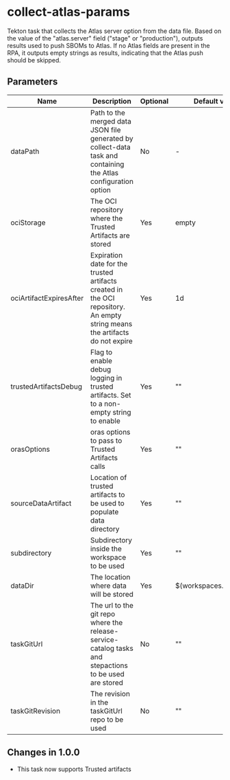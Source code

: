 # collect-atlas-params

Tekton task that collects the Atlas server option from the data file. Based on
the value of the "atlas.server" field ("stage" or "production"), outputs results
used to push SBOMs to Atlas. If no Atlas fields are present in the RPA, it
outputs empty strings as results, indicating that the Atlas push should be
skipped.

## Parameters

| Name                    | Description                                                                                                                | Optional    | Default value           |
|-------------------------|----------------------------------------------------------------------------------------------------------------------------|-------------|-------------------------|
| dataPath                | Path to the merged data JSON file generated by collect-data task and containing the Atlas configuration option             | No          | -                       |
| ociStorage              | The OCI repository where the Trusted Artifacts are stored                                                                  | Yes         | empty                   |
| ociArtifactExpiresAfter | Expiration date for the trusted artifacts created in the OCI repository. An empty string means the artifacts do not expire | Yes         | 1d                      |
| trustedArtifactsDebug   | Flag to enable debug logging in trusted artifacts. Set to a non-empty string to enable                                     | Yes         | ""                      |
| orasOptions             | oras options to pass to Trusted Artifacts calls                                                                            | Yes         | ""                      | 
| sourceDataArtifact      | Location of trusted artifacts to be used to populate data directory                                                        | Yes         | ""                      |
| subdirectory            | Subdirectory inside the workspace to be used                                                                               | Yes         | ""                      |
| dataDir                 | The location where data will be stored                                                                                     | Yes         | $(workspaces.data.path) |
| taskGitUrl              | The url to the git repo where the release-service-catalog tasks and stepactions to be used are stored                      | No          | ""                      |
| taskGitRevision         | The revision in the taskGitUrl repo to be used                                                                             | No          | ""                      |

## Changes in 1.0.0
* This task now supports Trusted artifacts
